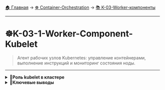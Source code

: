 [🏠 Главная](../../README.md) → [☸️ Container-Orchestration](../../README.md#-container-orchestration) → [📚 K-03-Worker-компоненты](../../README.md#-k-03-worker-компоненты)

---

# ☸️K-03-1-Worker-Component-Kubelet
>Агент рабочих узлов Kubernetes: управление контейнерами, выполнение инструкций и мониторинг состояния ноды.

---

<details>
<summary><b>🎯Роль kubelet в кластере</b></summary>

---

**kubelet** - это капитан рабочей ноды, который:

- ✅ **Управляет** всеми активностями на своей ноде
- ✅ **Исполняет** инструкции от планировщика
- ✅ **Мониторит** состояние Pod'ов и контейнеров
- ✅ **Отчитывается** о состоянии контрольной станции

#### Функции kubelet на рабочей ноде
```text
┌─────────────────────────────────┐
│         kubelet                 │
├─────────────────────────────────┤
│  ✅ Управление Pod'ами          │
│  ✅ Запуск/остановка контейнеров│
│  ✅ Мониторинг здоровья         │
│  ✅ Отчеты в API Server         │
│  ✅ Управление volumes          │
└─────────────────────────────────┘
```

---

</details>

<details>
<summary><b>🎯Ключевые выводы</b></summary>

---

### Функции kubelet

+++text
✅ Агент на каждой рабочей ноде
✅ Управление жизненным циклом Pod'ов
✅ Мониторинг состояния контейнеров
✅ Взаимодействие с Container Runtime
✅ Отчеты о состоянии в API Server
---text

### Что изучаем дальше

+++text
📚 Следующая тема: Kube Proxy
🎯 Практика: Понимание Worker компонентов
🔧 Инструменты: Углубление в архитектуру
---text

---

</details>
